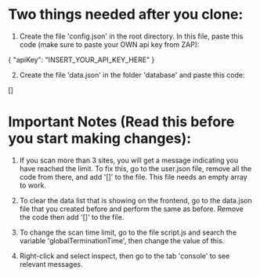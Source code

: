 # Two things needed after you clone:

1) Create the file 'config.json' in the root directory. In this file, paste this code (make sure to paste your OWN api key from ZAP):

{
  "apiKey": "INSERT_YOUR_API_KEY_HERE"
}

2) Create the file 'data.json' in the folder 'database' and paste this code:

[]

# Important Notes (Read this before you start making changes):

1) If you scan more than 3 sites, you will get a message indicating you have reached the limit. To fix this, go to the user.json file, remove all the code from there, and add '[]' to the file. This file needs an empty array to work. 

2) To clear the data list that is showing on the frontend, go to the data.json file that you created before and perform the same as before. Remove the code then add '[]' to the file.

3) To change the scan time limit, go to the file script.js and search the variable 'globalTerminationTime', then change the value of this.

4) Right-click and select inspect, then go to the tab 'console' to see relevant messages.

